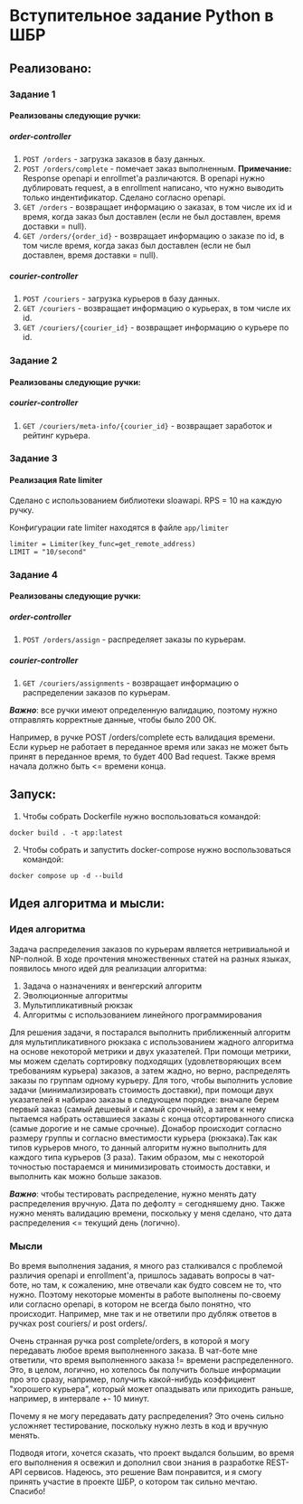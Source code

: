 # Вступительное задание Python в ШБР

## Реализовано:

### Задание 1

#### Реализованы следующие ручки:

##### order-controller

1. ``POST /orders`` - загрузка заказов в базу данных.
2. ``POST /orders/complete`` - помечает заказ выполненным.  **Примечание:** Response openapi и enrollmet'а различаются. В openapi нужно дублировать request, а в enrollment написано, что нужно выводить только индентификатор. Сделано согласно openapi.
3. ``GET /orders`` - возвращает информацию о заказах, в том числе их id и время, когда заказ был доставлен (если не был доставлен, время доставки = null).
4. ``GET /orders/{order_id}`` - возвращает информацию о заказе по id, в том числе время, когда заказ был доставлен (если не был доставлен, время доставки = null).

##### courier-controller

1. ``POST /couriers`` - загрузка курьеров в базу данных.
2. ``GET /couriers`` - возвращает информацию о курьерах, в том числе их id.
3. ``GET /couriers/{courier_id}`` - возвращает информацию о курьере по id. 

### Задание 2

#### Реализованы следующие ручки:

##### courier-controller

1. ``GET /couriers/meta-info/{courier_id}`` - возвращает заработок и рейтинг курьера.

### Задание 3

#### Реализация Rate limiter

Сделано с использованием библиотеки sloawapi. RPS = 10 на каждую ручку.

Конфигурации rate limiter находятся в файле ``app/limiter``

````
limiter = Limiter(key_func=get_remote_address) 
LIMIT = "10/second"
````

### Задание 4

#### Реализованы следующие ручки:

##### order-controller

1. ``POST /orders/assign`` - распределяет заказы по курьерам.

##### courier-controller

1. ``GET /couriers/assignments`` - возвращает информацию о распределении заказов по курьерам.

***Важно***: все ручки имеют определенную валидацию, поэтому нужно отправлять корректные данные, чтобы было
200 ОК. 

Например, в ручке POST /orders/complete есть валидация времени. Если курьер не работает в переданное время или заказ не
может быть принят в переданное время, то будет 400 Bad request. Также время начала должно быть <= времени конца.

## Запуск:

1. Чтобы собрать Dockerfile нужно воспользоваться командой:

``docker build . -t app:latest``

2. Чтобы собрать и запустить docker-compose нужно воспользоваться командой:

``docker compose up -d --build``

## Идея алгоритма и мысли:
### Идея алгоритма
Задача распределения заказов по курьерам является нетривиальной и NP-полной. В ходе прочтения 
множественных статей на разных языках, появилось много идей для реализации алгоритма: 
1. Задача о назначениях и венгерский алгоритм
2. Эволюционные алгоритмы
3. Мультипликативный рюкзак
4. Алгоритмы с использованием линейного программирования

Для решения задачи, я постарался выполнить приближенный алгоритм для мультипликативного рюкзака 
с использованием жадного алгоритма на основе некоторой метрики и двух указателей. При помощи метрики, 
мы можем сделать сортировку подходящих (удовлетворяющих всем требованиям курьера) заказов, а затем жадно, 
но верно, распределять заказы по группам одному курьеру. Для того, чтобы выполнить условие задачи 
(минимализировать стоимость доставки), при помощи двух указателей я набираю заказы в следующем порядке: 
вначале берем первый заказ (самый дешевый и самый срочный), а затем к нему пытаемся набрать оставшиеся 
заказы с конца отсортированного списка (самые дорогие и не самые срочные). Донабор происходит согласно 
размеру группы и согласно вместимости курьера (рюкзака).Так как типов курьеров много, то данный алгоритм 
нужно выполнить для каждого типа курьеров (3 раза). Таким образом, мы с некоторой точностью постараемся и
минимизировать стоимость доставки, и выполнить как можно больше заказов.

***Важно***: чтобы тестировать распределение, нужно менять дату распределения вручную. 
Дата по дефолту = сегодняшему дню. Также нужно менять валидацию времени, поскольку у меня сделано, 
что дата распределения <= текущий день (логично).

### Мысли
Во время выполнения задания, я много раз сталкивался с проблемой различия openapi и enrollment'a, пришлось
задавать вопросы в чат-боте, но там, к сожалению, мне отвечали как будто совсем не то, что нужно. Поэтому
некоторые моменты в работе выполнены по-своему или согласно openapi, в котором не всегда было понятно, что
происходит. Например, мне так и не ответили про дубляж ответов в ручках post couriers/ и post orders/.

Очень странная ручка post complete/orders, в которой я могу передавать любое время выполненного заказа.
В чат-боте мне ответили, что время выполненного заказа != времени распределенного. Это, в целом, логично, но
хотелось бы получить больше информации про это сразу, например, получить какой-нибудь коэффициент 
"хорошего курьера", который может опаздывать или приходить раньше, например, в интервале +- 10 минут.

Почему я не могу передавать дату распределения? Это очень сильно усложняет тестирование, поскольку нужно
лезть в код и вручную менять.

Подводя итоги, хочется сказать, что проект выдался большим, во время его выполнения я освежил и дополнил свои
знания в разработке REST-API сервисов. Надеюсь, это решение Вам понравится, и я смогу принять участие в проекте
ШБР, о котором так сильно мечтаю. Спасибо!